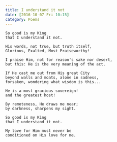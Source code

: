 ```yaml
---
title: I understand it not
date: [2016-10-07 Fri 10:15]
category: Poems
---
```


    So good is my King
    that I understand it not.
    
    His words, not true, but truth itself,
    Glorious, Exalted, Most Praiseworthy!
    
    I praise Him, not for reason's sake nor desert, 
    but this: He is the very meaning of the act.
    
    If He cast me out from His great City
    beyond walls and moats, alone in sadness,
    forsaken, wondering what wisdom is this...
    
    He is a most gracious sovereign!
    and the greatest host!
    
    By remoteness, He draws me near;
    by darkness, sharpens my sight.
    
    So good is my King
    that I understand it not.
    
    My love for Him must never be
    conditioned on His love for me. 
